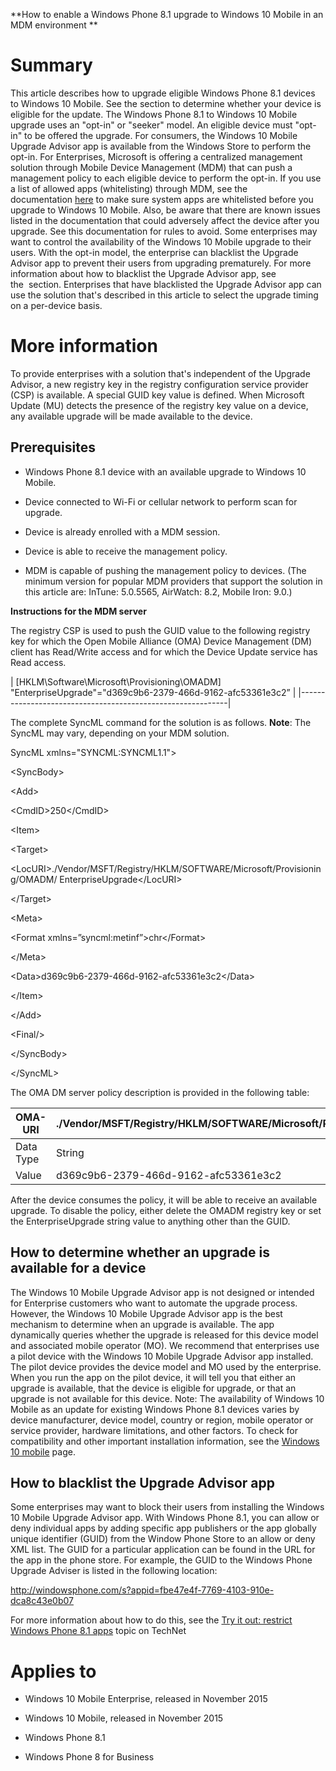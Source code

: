 **How to enable a Windows Phone 8.1 upgrade to Windows 10 Mobile in an MDM environment **

Summary
=======

This article describes how to upgrade eligible Windows Phone 8.1 devices to Windows 10 Mobile. See the section to determine whether your device is eligible for the update.
The Windows Phone 8.1 to Windows 10 Mobile upgrade uses an "opt-in" or "seeker" model. An eligible device must "opt-in" to be offered the upgrade.
For consumers, the Windows 10 Mobile Upgrade Advisor app is available from the Windows Store to perform the opt-in.
For Enterprises, Microsoft is offering a centralized management solution through Mobile Device Management (MDM) that can push a management policy to each eligible device to perform the opt-in.
If you use a list of allowed apps (whitelisting) through MDM, see the documentation [here](https://msdn.microsoft.com/en-us/library/windows/hardware/mt299056(v=vs.85).aspx#whitelist) to make sure system apps are whitelisted before you upgrade to Windows 10 Mobile. Also, be aware that there are known issues listed in the documentation that could adversely affect the device after you upgrade. See this documentation for rules to avoid.
Some enterprises may want to control the availability of the Windows 10 Mobile upgrade to their users. With the opt-in model, the enterprise can blacklist the Upgrade Advisor app to prevent their users from upgrading prematurely. For more information about how to blacklist the Upgrade Advisor app, see the  section. Enterprises that have blacklisted the Upgrade Advisor app can use the solution that's described in this article to select the upgrade timing on a per-device basis.

More information
================

To provide enterprises with a solution that's independent of the Upgrade Advisor, a new registry key in the registry configuration service provider (CSP) is available. A special GUID key value is defined. When Microsoft Update (MU) detects the presence of the registry key value on a device, any available upgrade will be made available to the device.

Prerequisites
-------------

-   Windows Phone 8.1 device with an available upgrade to Windows 10 Mobile.

-   Device connected to Wi-Fi or cellular network to perform scan for upgrade.

-   Device is already enrolled with a MDM session.

-   Device is able to receive the management policy.

-   MDM is capable of pushing the management policy to devices. (The minimum version for popular MDM providers that support the solution in this article are: InTune: 5.0.5565, AirWatch: 8.2, Mobile Iron: 9.0.)

**Instructions for the MDM server**

The registry CSP is used to push the GUID value to the following registry key for which the Open Mobile Alliance (OMA) Device Management (DM) client has Read/Write access and for which the Device Update service has Read access.

| \[HKLM\\Software\\Microsoft\\Provisioning\\OMADM\]         
 "EnterpriseUpgrade"="d369c9b6-2379-466d-9162-afc53361e3c2”  |
|------------------------------------------------------------|

The complete SyncML command for the solution is as follows.
**Note**: The SyncML may vary, depending on your MDM solution.

SyncML xmlns="SYNCML:SYNCML1.1"&gt;

&lt;SyncBody&gt;

&lt;Add&gt;

&lt;CmdID&gt;250&lt;/CmdID&gt;

&lt;Item&gt;

&lt;Target&gt;

&lt;LocURI&gt;./Vendor/MSFT/Registry/HKLM/SOFTWARE/Microsoft/Provisioning/OMADM/ EnterpriseUpgrade&lt;/LocURI&gt;

&lt;/Target&gt;

&lt;Meta&gt;

&lt;Format xmlns=”syncml:metinf”&gt;chr&lt;/Format&gt;

&lt;/Meta&gt;

&lt;Data&gt;d369c9b6-2379-466d-9162-afc53361e3c2&lt;/Data&gt;

&lt;/Item&gt;

&lt;/Add&gt;

&lt;Final/&gt;

&lt;/SyncBody&gt;

&lt;/SyncML&gt;

The OMA DM server policy description is provided in the following table:

| OMA-URI   | ./Vendor/MSFT/Registry/HKLM/SOFTWARE/Microsoft/Provisioning/OMADM/EnterpriseUpgrade |
|-----------|-------------------------------------------------------------------------------------|
| Data Type | String                                                                              |
| Value     | d369c9b6-2379-466d-9162-afc53361e3c2                                                |

After the device consumes the policy, it will be able to receive an available upgrade.
To disable the policy, either delete the OMADM registry key or set the EnterpriseUpgrade string value to anything other than the GUID.

How to determine whether an upgrade is available for a device
-------------------------------------------------------------

The Windows 10 Mobile Upgrade Advisor app is not designed or intended for Enterprise customers who want to automate the upgrade process.
However, the Windows 10 Mobile Upgrade Advisor app is the best mechanism to determine when an upgrade is available. The app dynamically queries whether the upgrade is released for this device model and associated mobile operator (MO).
We recommend that enterprises use a pilot device with the Windows 10 Mobile Upgrade Advisor app installed. The pilot device provides the device model and MO used by the enterprise. When you run the app on the pilot device, it will tell you that either an upgrade is available, that the device is eligible for upgrade, or that an upgrade is not available for this device.
Note: The availability of Windows 10 Mobile as an update for existing Windows Phone 8.1 devices varies by device manufacturer, device model, country or region, mobile operator or service provider, hardware limitations, and other factors. To check for compatibility and other important installation information, see the [Windows 10 mobile](https://www.microsoft.com/en/mobile/windows10) page.

How to blacklist the Upgrade Advisor app
----------------------------------------

Some enterprises may want to block their users from installing the Windows 10 Mobile Upgrade Advisor app. With Windows Phone 8.1, you can allow or deny individual apps by adding specific app publishers or the app globally unique identifier (GUID) from the Window Phone Store to an allow or deny XML list. The GUID for a particular application can be found in the URL for the app in the phone store. For example, the GUID to the Windows Phone Upgrade Adviser is listed in the following location:

<http://windowsphone.com/s?appid=fbe47e4f-7769-4103-910e-dca8c43e0b07>

For more information about how to do this, see the [Try it out: restrict Windows Phone 8.1 apps](https://technet.microsoft.com/en-us/windows/dn771706.aspx) topic on TechNet

Applies to 
===========

-   Windows 10 Mobile Enterprise, released in November 2015

-   Windows 10 Mobile, released in November 2015

-   Windows Phone 8.1

-   Windows Phone 8 for Business
